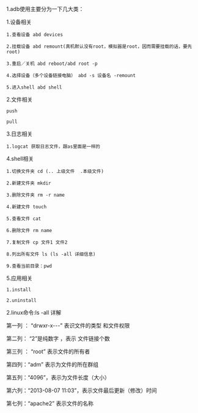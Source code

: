 1.adb使用主要分为一下几大类：
  
  1.设备相关
    
    1.查看设备 abd devices
    
    2.挂载设备 abd remount(真机默认没有root，模拟器是root，因而需要挂载的话，要先root)
    
    3.重启／关机 abd reboot/abd root -p
    
    4.选择设备（多个设备链接电脑） abd -s 设备名 -remount
    
    5.进入shell abd shell
  
  2.文件相关
    
    push 
    
    pull
  
  3.日志相关
    
    1.logcat 获取日志文件，跟as里面是一样的
  
  4.shell相关
    
    1.切换文件夹 cd (.. 上级文件  .本级文件)
    
    2.新建文件夹 mkdir
    
    3.删除文件夹 rm -r name
    
    4.新建文件 touch
    
    5.查看文件 cat
    
    6.删除文件 rm name
    
    7.复制文件 cp 文件1 文件2
    
    8.列出所有文件 ls (ls -all 详细信息)
    
    9.查看当前目录：pwd
  
  5.应用相关
    
    1.install
    
    2.uninstall
  
 2.linux命令:ls -all 详解
 
  第一列 ： “drwxr-x---”  表识文件的类型 和文件权限   
  
  第二列： “2”是纯数字 ，表示 文件链接个数  
  
  第三列 ： “root” 表示文件的所有者   
  
  第四列：“adm” 表示为文件的所在群组   
  
  第五列：“4096”，表示为文件长度（大小）  
  
  第六列：“2013-08-07 11:03”，表示文件最后更新（修改）时间  
  
  第七列：“apache2” 表示文件的名称 

